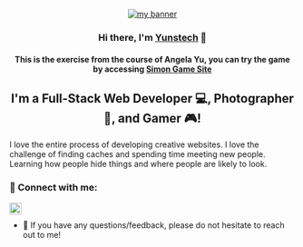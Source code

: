 <p align="center">
  <a href="https://www.yushi.dev/" target="_blank" rel="noreferrer"><img src="https://github.com/yunstech/bot-discord/assets/61566468/f94c7375-136c-4854-8ebd-4fa315cd3871" alt="my banner"></a>
</p>

<h3 align="center">
Hi there, I'm <a href="https://yunstech.netlify.app/" target="_blank" rel="noreferrer">Yunstech</a> 👋
</h3>

<h4 align="center">This is the exercise from the course of Angela Yu, you can try the game by accessing <a href="https://yunstech.github.io/simon-game/" target="_blank" rel="noreferrer">Simon Game Site</a> </h4>

<h2 align="center">
I'm a Full-Stack Web Developer 💻, Photographer 📸, and Gamer 🎮!
</h2> 

I love the entire process of developing creative websites. I love the challenge of finding caches and spending time meeting new people. Learning how people hide things and where people are likely to look.

### 🤝 Connect with me:

<a href="https://instagram.com/myunusanshari"><img align="left" src="https://raw.githubusercontent.com/yushi1007/yushi1007/main/images/instagram.svg" alt="Yu Shi | Instagram" width="21px"/></a>
</br>
- 💬 If you have any questions/feedback, please do not hesitate to reach out to me!
